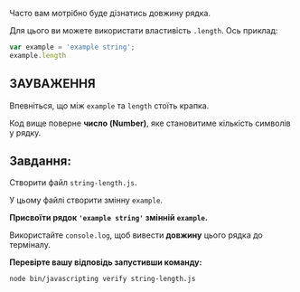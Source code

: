 Часто вам мотрібно буде дізнатись довжину рядка.

Для цього ви можете використати властивість `.length`. Ось приклад:

```js
var example = 'example string';
example.length
```

## ЗАУВАЖЕННЯ

Впевніться, що між `example` та `length` стоїть крапка.

Код вище поверне **число (Number)**, яке становитиме кількість символів у рядку.


## Завдання:

Створити файл `string-length.js`.

У цьому файлі створити змінну `example`.

**Присвоїти рядок `'example string'` змінній `example`.**

Використайте `console.log`, щоб вивести **довжину** цього рядка до терміналу.

**Перевірте вашу відповідь запустивши команду:**

`node bin/javascripting verify string-length.js`
